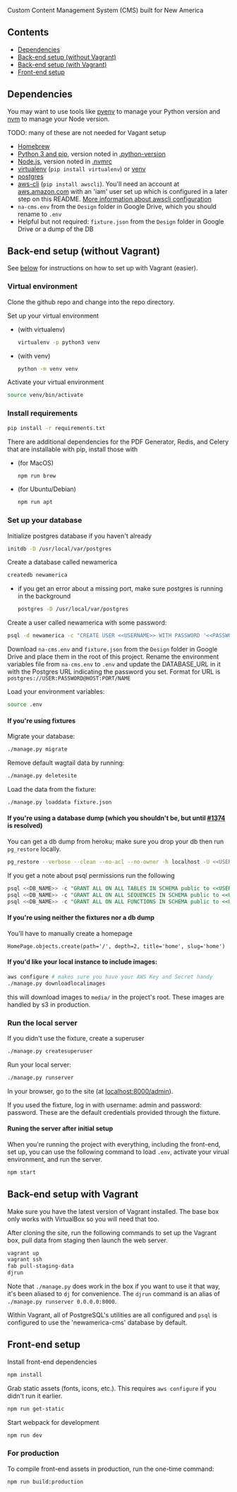 Custom Content Management System (CMS) built for New America

## Contents

- [Dependencies](#dependencies)
- [Back-end setup (without Vagrant)](#back-end-setup-without-vagrant)
- [Back-end setup (with Vagrant)](#back-end-setup-with-vagrant)
- [Front-end setup](#front-end-setup)


## Dependencies

You may want to use tools like [pyenv](https://github.com/pyenv/pyenv) to manage your Python version and [nvm](https://github.com/nvm-sh/nvm) to manage your Node version.

TODO: many of these are not needed for Vagant setup

- [Homebrew](http://brew.sh/)
- [Python 3 and pip](https://docs.python-guide.org/starting/install3/osx/), version noted in [.python-version](.python-version)
- [Node.js](https://medium.com/@kkostov/how-to-install-node-and-npm-on-macos-using-homebrew-708e2c3877bd), version noted in [.nvmrc](.nvmrc)
- [virtualenv](http://virtualenvwrapper.readthedocs.org/en/latest/index.html) (`pip install virtualenv`) or [venv](https://docs.python.org/3/library/venv.html)
- [postgres](http://exponential.io/blog/2015/02/21/install-postgresql-on-mac-os-x-via-brew/)
- [aws-cli](https://aws.amazon.com/cli/) (`pip install awscli`). You'll need an account at [aws.amazon.com](https://aws.amazon.com/) with an 'iam' user set up which is configured in a later step on this README. [More information about awscli configuration](https://docs.aws.amazon.com/cli/latest/userguide/cli-chap-configure.html#cli-quick-configuration)
- `na-cms.env` from the `Design` folder in Google Drive, which you should rename to `.env`
- Helpful but not required: `fixture.json` from the `Design` folder in Google Drive or a dump of the DB


## Back-end setup (without Vagrant)

See [below](#back-end-setup-with-vagrant) for instructions on how to set up with Vagrant (easier).

### Virtual environment

Clone the github repo and change into the repo directory.

Set up your virtual environment
- (with virtualenv)
  ```bash
  virtualenv -p python3 venv
  ```
- (with venv)
  ```bash
  python -m venv venv
  ```

Activate your virtual environment 
```bash
source venv/bin/activate
```

### Install requirements
```bash
pip install -r requirements.txt
```

There are additional dependencies for the PDF Generator, Redis, and Celery that are installable with pip, install those with   

- (for MacOS)   
  ```bash
  npm run brew
  ```

- (for Ubuntu/Debian)  
  ```bash
  npm run apt
  ```

### Set up your database

Initialize postgres database if you haven't already
```bash
initdb -D /usr/local/var/postgres
```

Create a database called newamerica
```bash
createdb newamerica
```

- if you get an error about a missing port, make sure postgres is running in the background
  ```bash
  postgres -D /usr/local/var/postgres
  ```

Create a user called newamerica with some password:
```bash
psql -d newamerica -c "CREATE USER <<USERNAME>> WITH PASSWORD '<<PASSWORD>>';"
```

Download `na-cms.env` and `fixture.json` from the  `Design` folder in Google Drive and place them in the root of this project. 
Rename the environment variables file from `na-cms.env` to `.env` and update the DATABASE_URL in it with the Postgres URL indicating the password you set. 
Format for URL is `postgres://USER:PASSWORD@HOST:PORT/NAME`

Load your environment variables:
```bash
source .env
```

#### If you're using fixtures

Migrate your database:
```bash
./manage.py migrate
```

Remove default wagtail data by running:
```bash
./manage.py deletesite
```

Load the data from the fixture:
```bash
./manage.py loaddata fixture.json
```

#### If you're using a database dump (which you shouldn't be, but until [#1374](https://github.com/newamericafoundation/newamerica-cms/issues/1374) is resolved)

You can get a db dump from heroku;
make sure you drop your db then run `pg_restore` locally.
```bash
pg_restore --verbose --clean --no-acl --no-owner -h localhost -U <<USERNAME>> -d <<DB_NAME>> <<PATH_TO_DUMP>>
```

If you get a note about psql permissions run the following 

```sql
psql <<DB_NAME>> -c "GRANT ALL ON ALL TABLES IN SCHEMA public to <<USERNAME>>;"
psql <<DB_NAME>> -c "GRANT ALL ON ALL SEQUENCES IN SCHEMA public to <<USERNAME>>;"
psql <<DB_NAME>> -c "GRANT ALL ON ALL FUNCTIONS IN SCHEMA public to <<USERNAME>>;"
```

#### If you're using neither the fixtures nor a db dump

You'll have to manually create a homepage

```
HomePage.objects.create(path='/', depth=2, title='home', slug='home')
```

#### If you'd like your local instance to include images:
```bash
aws configure # makes sure you have your AWS Key and Secret handy
./manage.py downloadlocalimages
```
this will download images to `media/` in the project's root. These images are handled by s3 in production.

### Run the local server

If you didn't use the fixture, create a superuser
```bash
./manage.py createsuperuser
```

Run your local server:
```bash
./manage.py runserver
```

In your browser, go to the site (at [localhost:8000/admin](localhost:8000/admin)). 

If you used the fixture, log in with username: admin and password: password. These are the default credentials provided through the fixture.

#### Runing the server after initial setup

When you're running the project with everything, including the front-end, set up, you can use the following command to load `.env`, activate your virual environment, and run the server.

```bash
npm start
```

## Back-end setup with Vagrant

Make sure you have the latest version of Vagrant installed.
The base box only works with VirtualBox so you will need that too.

After cloning the site, run the following commands to set up the Vagrant box,
pull data from staging then launch the web server.

```bash
vagrant up
vagrant ssh
fab pull-staging-data
djrun
```

Note that `./manage.py` does work in the box if you want to use it that way,
it's been aliased to `dj` for convenience. The `djrun` command is an alias of
`./manage.py runserver 0.0.0.0:8000`.

Within Vagrant, all of PostgreSQL's utilities are all configured and `psql` is
configured to use the 'newamerica-cms' database by default.

## Front-end setup

Install front-end dependencies
```bash
npm install
```

Grab static assets (fonts, icons, etc.). This requires `aws configure` if you didn't run it earlier.
```bash
npm run get-static
```

Start webpack for development
```bash
npm run dev
```

### For production
To compile front-end assets in production, run the one-time command:
```bash
npm run build:production
```
